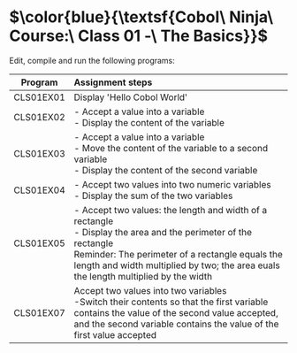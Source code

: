 # $\color{blue}{\textsf{Cobol\ Ninja\ Course:\ Class 01 -\ The Basics\}}$

Edit, compile and run the following programs:<br>

| Program   |  Assignment  steps|
|-----------|:-------------|
| CLS01EX01 | Display 'Hello Cobol World' |
| CLS01EX02 | - Accept a value into a variable<br>- Display the content of the variable |
| CLS01EX03 | - Accept a value into a variable<br>- Move the content of the variable to a second variable<br>- Display the content of the second variable|
| CLS01EX04 | - Accept two values into two numeric variables<br>- Display the sum of the two variables |
| CLS01EX05 | - Accept two values: the length and width of a rectangle<br>- Display the area and the perimeter of the rectangle<br>Reminder: The perimeter of a rectangle equals the length and width multiplied by two; the area euals the length multiplied by the width|
| CLS01EX07 | Accept two values into two variables<br>-Switch their contents so that the first variable contains the value of the second value accepted, and the second variable contains the value of the first value accepted|
